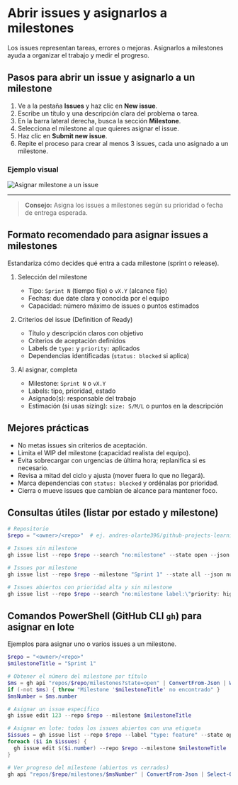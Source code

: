 # Abrir issues y asignarlos a milestones

Los issues representan tareas, errores o mejoras. Asignarlos a milestones ayuda a organizar el trabajo y medir el progreso.

## Pasos para abrir un issue y asignarlo a un milestone

1. Ve a la pestaña **Issues** y haz clic en **New issue**.
2. Escribe un título y una descripción clara del problema o tarea.
3. En la barra lateral derecha, busca la sección **Milestone**.
4. Selecciona el milestone al que quieres asignar el issue.
5. Haz clic en **Submit new issue**.
6. Repite el proceso para crear al menos 3 issues, cada uno asignado a un milestone.

### Ejemplo visual

![Asignar milestone a un issue](https://docs.github.com/assets/images/help/issues/issue-milestone.png)

---

> **Consejo:** Asigna los issues a milestones según su prioridad o fecha de entrega esperada.

## Formato recomendado para asignar issues a milestones

Estandariza cómo decides qué entra a cada milestone (sprint o release).

1. Selección del milestone
	- Tipo: `Sprint N` (tiempo fijo) o `vX.Y` (alcance fijo)
	- Fechas: due date clara y conocida por el equipo
	- Capacidad: número máximo de issues o puntos estimados

2. Criterios del issue (Definition of Ready)
	- Título y descripción claros con objetivo
	- Criterios de aceptación definidos
	- Labels de `type:` y `priority:` aplicados
	- Dependencias identificadas (`status: blocked` si aplica)

3. Al asignar, completa
	- Milestone: `Sprint N` o `vX.Y`
	- Labels: tipo, prioridad, estado
	- Asignado(s): responsable del trabajo
	- Estimación (si usas sizing): `size: S/M/L` o puntos en la descripción

## Mejores prácticas

- No metas issues sin criterios de aceptación.
- Limita el WIP del milestone (capacidad realista del equipo).
- Evita sobrecargar con urgencias de última hora; replanifica si es necesario.
- Revisa a mitad del ciclo y ajusta (mover fuera lo que no llegará).
- Marca dependencias con `status: blocked` y ordénalas por prioridad.
- Cierra o mueve issues que cambian de alcance para mantener foco.

## Consultas útiles (listar por estado y milestone)

```powershell
# Repositorio
$repo = "<owner>/<repo>"  # ej. andres-olarte396/github-projects-learning

# Issues sin milestone
gh issue list --repo $repo --search "no:milestone" --state open --json number,title,labels

# Issues por milestone
gh issue list --repo $repo --milestone "Sprint 1" --state all --json number,title,state

# Issues abiertos con prioridad alta y sin milestone
gh issue list --repo $repo --search "no:milestone label:\"priority: high\" state:open" --json number,title,labels
```

## Comandos PowerShell (GitHub CLI `gh`) para asignar en lote

Ejemplos para asignar uno o varios issues a un milestone.

```powershell
$repo = "<owner>/<repo>"
$milestoneTitle = "Sprint 1"

# Obtener el número del milestone por título
$ms = gh api "repos/$repo/milestones?state=open" | ConvertFrom-Json | Where-Object { $_.title -eq $milestoneTitle }
if (-not $ms) { throw "Milestone '$milestoneTitle' no encontrado" }
$msNumber = $ms.number

# Asignar un issue específico
gh issue edit 123 --repo $repo --milestone $milestoneTitle

# Asignar en lote: todos los issues abiertos con una etiqueta
$issues = gh issue list --repo $repo --label "type: feature" --state open --json number | ConvertFrom-Json
foreach ($i in $issues) {
  gh issue edit $($i.number) --repo $repo --milestone $milestoneTitle
}

# Ver progreso del milestone (abiertos vs cerrados)
gh api "repos/$repo/milestones/$msNumber" | ConvertFrom-Json | Select-Object title,open_issues,closed_issues,due_on
```
